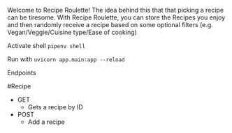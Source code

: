 Welcome to Recipe Roulette! The idea behind this that that picking a recipe can be tiresome. With Recipe Roulette, you can store the Recipes you enjoy and then randomly receive a recipe based on some optional filters (e.g. Vegan/Veggie/Cuisine type/Ease of cooking)

Activate shell
`pipenv shell`

Run with
`uvicorn app.main:app --reload`

Endpoints

#Recipe
- GET
    - Gets a recipe by ID
- POST
    - Add a recipe
